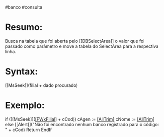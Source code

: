 #banco #consulta


# Resumo:
Busca na tabela que foi aberta pelo [[DBSelectArea]] o valor que foi passado como parâmetro e move a tabela do SelectArea para a respectiva linha.


# Syntax:

[[MsSeek]](filial + dado procurado)



# Exemplo:

  if ([[MsSeek]]([[FWxFilial]]("SA6") + cCod))
    cAgen := [[AllTrim]](A6_AGENCIA)
    cNome := [[AllTrim]](A6_NOME)
  else
    [[Alert]]("Não foi encontrado nenhum banco registrado para o código: " + cCod)
    Return
  EndIf